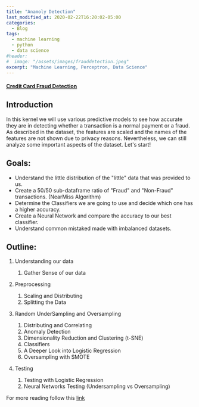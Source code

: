 ```yaml
---
title: "Anamoly Detection"
last_modified_at: 2020-02-22T16:20:02-05:00
categories:
  - Blog
tags:
  - machine learning
  - python
  - data science
#header:
#  image: "/assets/images/frauddetection.jpeg"
excerpt: "Machine Learning, Perceptron, Data Science"
---
```



#### [Credit Card Fraud Detection](https://github.com/praveenpareek11/Anamoly-Detection)


## Introduction
In this kernel we will use various predictive models to see how accurate they are in detecting whether a transaction is a normal payment or a fraud. As described in the dataset, the features are scaled and the names of the features are not shown due to privacy reasons. Nevertheless, we can still analyze some important aspects of the dataset. Let's start!

## Goals:
- Understand the little distribution of the "little" data that was provided to us.
- Create a 50/50 sub-dataframe ratio of "Fraud" and "Non-Fraud" transactions. (NearMiss Algorithm)
- Determine the Classifiers we are going to use and decide which one has a higher accuracy.
- Create a Neural Network and compare the accuracy to our best classifier.
- Understand common mistaked made with imbalanced datasets.

## Outline:
1. Understanding our data
    1. Gather Sense of our data

2. Preprocessing
    1. Scaling and Distributing
    2. Splitting the Data


3. Random UnderSampling and Oversampling
    1. Distributing and Correlating
    2. Anomaly Detection
    3. Dimensionality Reduction and Clustering (t-SNE)
    4. Classifiers
    5. A Deeper Look into Logistic Regression
    6. Oversampling with SMOTE


4. Testing
    1. Testing with Logistic Regression
    2. Neural Networks Testing (Undersampling vs Oversampling)

For more reading follow this [link](https://github.com/praveenpareek11/Anamoly-Detection)
